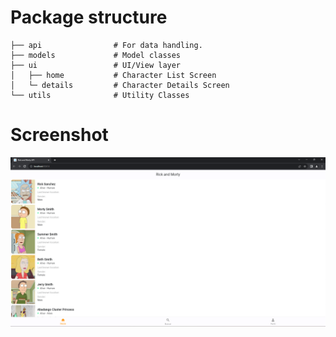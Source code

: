 # Package structure

    ├── api                # For data handling.
    ├── models             # Model classes
    ├── ui                 # UI/View layer
    │   ├── home           # Character List Screen 
    │   └─ details         # Character Details Screen
    └── utils              # Utility Classes

# Screenshot 
![Rick and Morty API](./lib/assets/images/screenshot.png)